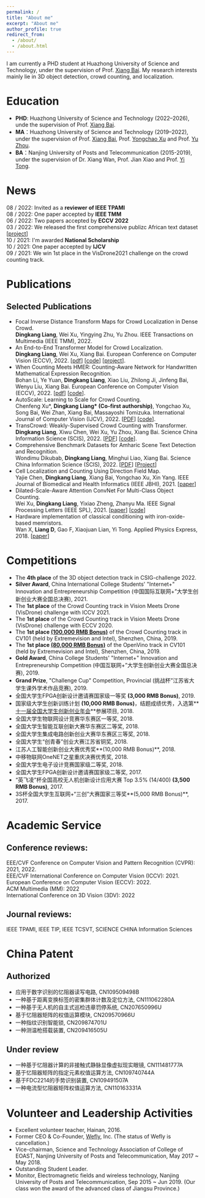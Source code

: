```yaml
---
permalink: /
title: "About me"
excerpt: "About me"
author_profile: true
redirect_from: 
  - /about/
  - /about.html
---
```


I am currently a PHD student at Huazhong University of Science and Technology, under the supervision of Prof. [Xiang Bai](http://122.205.5.5:8071/~xbai/).
My research interests mainly lie in 3D object detection, crowd counting, and localization.

Education
======
* **PHD**: Huazhong University of Science and Technology (2022–2026), unde the supervision of Prof. [Xiang Bai](http://122.205.5.5:8071/~xbai/).  
* **MA**：Huazhong University of Science and Technology (2019–2022), under the supervision of Prof. [Xiang Bai](http://122.205.5.5:8071/~xbai/), Prof. [Yongchao Xu](https://sites.google.com/view/yongchaoxu) and Prof. [Yu Zhou](https://www.vlrlab.net/~yuzhou/).  
* **BA**：Nanjing University of Posts and Telecommunication (2015-2019), under the supervision of Dr. Xiang Wan, Prof. Jian Xiao and Prof. [Yi Tong](http://rsc.njupt.edu.cn/2017/1206/c579a118874/page.htm).  

News
======
08 / 2022:   Invited as a **reviewer of IEEE TPAMI**  
08 / 2022:   One paper accepted by **IEEE TMM**   
06 / 2022:   Two papers accepted by **ECCV 2022**  
03 / 2022:   We released the first comprehensive publizc African text dataset [[project](https://dk-liang.github.io/HUST-ASTD/)]   
10 / 2021:   I'm awarded **National Scholarship**  
10 / 2021:   One paper accepted by **IJCV**  
09 / 2021:   We win 1st place in the VisDrone2021 challenge on the crowd counting track.  

Publications
======
## Selected Publications
 * Focal Inverse Distance Transform Maps for Crowd Localization in Dense Crowd.  
 **Dingkang Liang**, Wei Xu, Yingying Zhu, Yu Zhou. IEEE Transactions on Multimedia (IEEE TMM), 2022.
* An End-to-End Transformer Model for Crowd Localization.  
**Dingkang Liang**, Wei Xu, Xiang Bai. European Conference on Computer Vision (ECCV),  2022. [[pdf](https://arxiv.org/abs/2202.13065)] [[code](https://github.com/dk-liang/CLTR)] [[project](https://dk-liang.github.io/CLTR/)].
* When Counting Meets HMER: Counting-Aware Network for Handwritten Mathematical Expression Recognition.  
Bohan Li, Ye Yuan, **Dingkang Liang**, Xiao Liu, Zhilong Ji, Jinfeng Bai, Wenyu Liu, Xiang Bai. European Conference on Computer Vision (ECCV), 2022. [[pdf](https://arxiv.org/abs/2207.11463)] [[code](https://github.com/LBH1024/CAN)].  
* AutoScale: Learning to Scale for Crowd Counting.   
Chenfeng Xu\*, **Dingkang Liang\* (Co-first authorship)**, Yongchao Xu, Song Bai, Wei Zhan, Xiang Bai, Massayoshi Tomizuka. International Journal of Computer Vision (IJCV), 2022. [[PDF](https://arxiv.org/abs/1912.09632)] [[code](https://github.com/dk-liang/AutoScale)].
* TransCrowd: Weakly-Supervised Crowd Counting with Transformer.  
**Dingkang Liang**, Xiwu Chen, Wei Xu, Yu Zhou, Xiang Bai. Science China Information Science (SCIS), 2022.  [[PDF](https://arxiv.org/abs/2104.09116)] [[code](https://github.com/dk-liang/TransCrowd)].  
* Comprehensive Benchmark Datasets for Amharic Scene Text Detection and Recognition.  
Wondimu Dikubab, **Dingkang Liang**, Minghui Liao, Xiang Bai. Science China Information Science (SCIS), 2022. [[PDF](https://arxiv.org/abs/2203.12165)] [[Project](https://dk-liang.github.io/HUST-ASTD/)]
* Cell Localization and Counting Using Direction Field Map.   
Yajie Chen, **Dingkang Liang**, Xiang Bai, Yongchao Xu, Xin Yang. IEEE Journal of Biomedical and Health Informatics (IEEE JBHI), 2021. [[paper](https://ieeexplore.ieee.org/abstract/document/9516881)]
* Dilated-Scale-Aware Attention ConvNet For Multi-Class Object Counting.  
Wei Xu, **Dingkang Liang**, Yixiao Zheng, Zhanyu Ma. IEEE Signal Processing  Letters (IEEE SPL), 2021. [[paper](https://arxiv.org/abs/2012.08149)] [[code](https://github.com/PRIS-CV/DSACA.git)]
* Hardware implementation of classical conditioning with iron-oxide-based memristors.   
Wan X, **Liang D**, Gao F, Xiaojuan Lian, Yi Tong.  Applied Physics Express, 2018. [[paper](https://iopscience.iop.org/article/10.7567/APEX.11.114601)]

Competitions
======
* The **4th place** of the 3D object detection track in CSIG-challenge 2022.
* **Silver Award**, China International College Students' "Internet+" Innovation and Entrepreneurship Competition (中国国际互联网+”大学生创新创业大赛全国总决赛), 2021.
* The **1st place** of the Crowd Counting track in Vision Meets Drone (VisDrone)  challenge with ICCV 2021.
* The **1st place** of the Crowd Counting track in Vision Meets Drone (VisDrone)  challenge with ECCV 2020.
* The **1st place [(100,000 RMB Bonus)](https://www.cvmart.net/list/ECV2019)** of the Crowd Counting track in CV101 (held by Extremevision and Intel), Shenzhen, China, 2019.
* The **1st place [(80,000 RMB Bonus)](https://www.cvmart.net/list/ECV2019)** of the OpenVino track in CV101 (held by Extremevision and Intel), Shenzhen, China, 2019.
* **Gold Award**, China College Students' "Internet+" Innovation and Entrepreneurship Competition (中国互联网+”大学生创新创业大赛全国总决赛), 2019.
* **Grand Prize**, "Challenge Cup" Competition, Provincial (挑战杯”江苏省大学生课外学术作品竞赛), 2019.
* 全国大学生FPGA创新设计邀请赛国家级一等奖 **(3,000 RMB Bonus)**, 2019.
* 国家级大学生创新训练计划 **(10,000 RMB Bonus)**，结题成绩优秀，入选第**[十一届全国大学生创新创业年会](http://www.moe.gov.cn/s78/A08/tongzhi/201806/t20180604_338207.html)**参展项目, 2018.
* 全国大学生物联网设计竞赛华东赛区一等奖, 2018.
* 全国大学生智能互联创新大赛华东赛区二等奖, 2018.
* 全国大学生集成电路创新创业大赛华东赛区三等奖, 2018.
* 全国大学生“创青春”创业大赛江苏省铜奖, 2018.
* 江苏人工智能创新创业大赛优秀奖**(10,000 RMB Bonus)**, 2018.
* 中移物联网OneNET之星重庆决赛优秀奖, 2018.
* 全国大学生电子设计竞赛国家级二等奖, 2018.
* 全国大学生FPGA创新设计邀请赛国家级二等奖, 2017.
* “英飞凌”杯全国高校无人机创新设计应用大赛 Top 3.5% (14/400) **(3,500 RMB Bonus)**, 2017.
* 3S杯全国大学生互联网+“三创”大赛国家三等奖**(5,000 RMB Bonus)**, 2017.  

Academic Service
======
## Conference reviews: 
EEE/CVF Conference on Computer Vision and Pattern Recognition (CVPR): 2021, 2022.  
EEE/CVF International Conference on Computer Vision (ICCV): 2021.  
European Conference on Computer Vision (ECCV): 2022.  
ACM Multimedia (MM): 2022  
International Conference on 3D Vision (3DV): 2022  

## Journal reviews:
IEEE TPAMI, IEEE TIP, IEEE TCSVT, SCIENCE CHINA Information Sciences  

China Patent
======
## Authorized
* 应用于数字识别的忆阻器读写电路, CN109509498B  
* 一种基于距离变换标签的密集群体计数及定位方法, CN111062280A  
* 一种基于无人机的自主式巡检违章罚停系统, CN207650996U  
* 基于忆阻器矩阵的权值运算模块, CN209570966U  
* 一种指纹识别智能锁, CN209874701U  
* 一种测温枪搭载装置, CN209416505U  

## Under review
* 一种基于忆阻器计算的非接触式静脉显像虚拟现实眼镜, CN111481777A  
* 基于忆阻器矩阵的指定元素权值运算方法, CN109740744A  
* 基于FDC2214的手势识别装置, CN109491507A  
* 一种电流型忆阻器矩阵权值运算方法, CN110163331A  

Volunteer and Leadership Activities
======
* Excellent volunteer teacher, Hainan, 2016. 
* Former CEO & Co-Founder, [Wefly](https://www.tianyancha.com/company/3176757052), Inc. (The status of Wefly is cancellation.)
* Vice-chairman, Science and Technology Association of College of EOAST, Nanjing University of Posts and Telecommunication, May 2017 ~ May 2018.
* Outstanding Student Leader.
* Monitor, Electromagnetic fields and wireless technology, Nanjing University of Posts and Telecommunication, Sep 2015 ~ Jun 2019. (Our class won the award of the advanced class of Jiangsu Province.)

<script type="text/javascript" id="clustrmaps" src="//clustrmaps.com/map_v2.js?d=f4MP0UkdUkFjU8rhQtVNPbOqJDbrXXpe90qfkwCEcgU&cl=ffffff&w=a"></script>

